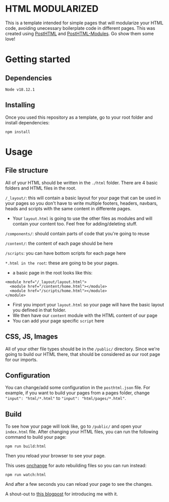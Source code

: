 # HTML MODULARIZED

This is a template intended for simple pages that will modularize your HTML code, avoiding unecessary boilerplate code in different pages.
This was created using [PostHTML](https://github.com/posthtml/posthtml) and [PostHTML-Modules](https://github.com/posthtml/posthtml-modules). Go show them some love!

# Getting started

## Dependencies

```
Node v18.12.1
```

## Installing

Once you used this repository as a template, go to your root folder and install dependencies:

```
npm install
```

# Usage

## File structure

All of your HTML should be written in the `./html` folder. There are 4 basic folders and HTML files in the root.

`/_layout/`: this will contain a basic layout for your page that can be used in your pages so you don't have to write multiple footers, headers, navbars, heads and scripts with the same content in differente pages. 
- Your `layout.html` is going to use the other files as modules and will contain your content too. Feel free for adding/deleting stuff.

`/components/`: should contain parts of code that you're going to reuse

`/content/`: the content of each page should be here

`/scripts`: you can have bottom scripts for each page here

`*.html in the root`: these are going to be your pages.
- a basic page in the root looks like this:
```
<module href="/_layout/layout.html">
  <module href="/content/home.html"></module>
  <module href="/scripts/home.html"></module>
</module>
```
- First you import your `layout.html` so your page will have the basic layout you defined in that folder.
- We then have our `content` module with the HTML content of our page
- You can add your page specific `script` here

## CSS, JS, Images

All of your other file types should be in the `/public/` directory. Since we're going to build our HTML there, that should be considered as our root page for our imports.

## Configuration

You can change/add some configuration in the `posthtml.json` file. For example, if you want to build your pages from a pages folder, change `"input": "html/*.html"` to `"input": "html/pages/*.html"`. 

## Build

To see how your page will look like, go to `/public/` and open your `index.html` file.
After changing your HTML files, you can run the following command to build your page:

`npm run build:html` 

Then you reload your browser to see your page.

This uses [onchange](https://www.npmjs.com/package/onchange) for auto rebuilding files so you can run instead:

`npm run watch:html`

And after a few seconds you can reload your page to see the changes.

A shout-out to [this blogpost](https://blog.mailpace.com/blog/using-html-modules/) for introducing me with it.



